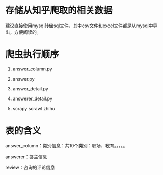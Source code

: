 # 存储从知乎爬取的相关数据

建议直接使用mysql转储sql文件，其中csv文件和excel文件都是从mysql中导出，方便阅读的。



# 爬虫执行顺序



1. answer_column.py

2. answer.py

3. answer_detail.py

4. answerer_detail.py

5. scrapy scrawl zhihu

# 表的含义

answer_column：类别信息：共10个类别：职场、教育。。。。。

answerer：答主信息

review：咨询的评论信息